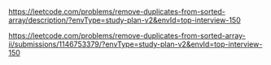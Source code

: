 https://leetcode.com/problems/remove-duplicates-from-sorted-array/description/?envType=study-plan-v2&envId=top-interview-150

https://leetcode.com/problems/remove-duplicates-from-sorted-array-ii/submissions/1146753379/?envType=study-plan-v2&envId=top-interview-150